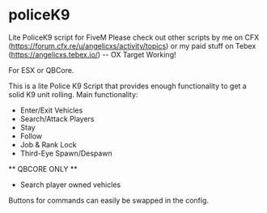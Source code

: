 # policeK9

Lite PoliceK9 script for FiveM Please check out other scripts by me on CFX (https://forum.cfx.re/u/angelicxs/activity/topics) or my paid stuff on Tebex (https://angelicxs.tebex.io/) -- OX Target Working!

For ESX or QBCore.

This is a lite Police K9 Script that provides enough functionality to get a solid K9 unit rolling.
Main functionality:
* Enter/Exit Vehicles
* Search/Attack Players
* Stay
* Follow
* Job & Rank Lock
* Third-Eye Spawn/Despawn


** QBCORE ONLY **
* Search player owned vehicles

Buttons for commands can easily be swapped in the config.
